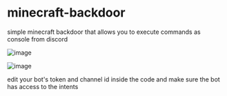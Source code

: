 # minecraft-backdoor

simple minecraft backdoor that allows you to execute commands as console from discord

![image](https://github.com/Fadnix/minecraft-backdoor/assets/109868859/826340d6-ea8b-4c13-aace-714eb14480a8)

![image](https://github.com/Fadnix/minecraft-backdoor/assets/109868859/43889dcb-5d2b-4c06-9de5-fccf1b2b155f)


edit your bot's token and channel id inside the code and make sure the bot has access to the intents
